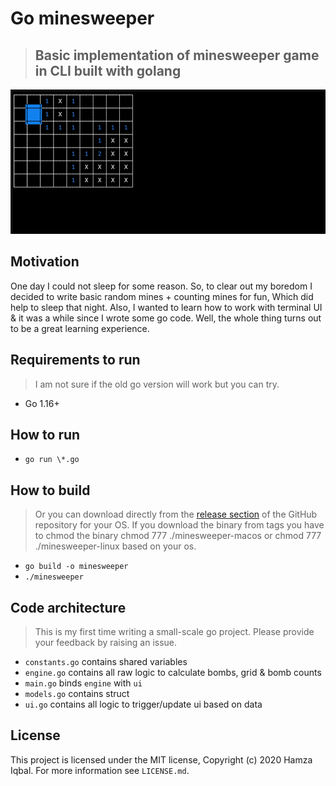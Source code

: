 # Go minesweeper

> ## Basic implementation of minesweeper game in CLI built with golang

![Go minesweeper demo](assets/demo.gif)

## Motivation

One day I could not sleep for some reason. So, to clear out my boredom I decided to write basic random mines + counting mines for fun, Which did help to sleep that night. Also, I wanted to learn how to work with terminal UI & it was a while since I wrote some go code. Well, the whole thing turns out to be a great learning experience.

## Requirements to run

> I am not sure if the old go version will work but you can try.

- Go 1.16+

## How to run

- `go run \*.go`

## How to build

> Or you can download directly from the <a href="/releases" target="_blank">release section</a> of the GitHub repository for your OS.
> If you download the binary from tags you have to chmod the binary chmod 777 ./minesweeper-macos or chmod 777 ./minesweeper-linux based on your os.

- `go build -o minesweeper`
- `./minesweeper`

## Code architecture

> This is my first time writing a small-scale go project. Please provide your feedback by raising an issue.

- `constants.go` contains shared variables
- `engine.go` contains all raw logic to calculate bombs, grid & bomb counts
- `main.go` binds `engine` with `ui`
- `models.go` contains struct
- `ui.go` contains all logic to trigger/update ui based on data

## License

This project is licensed under the MIT license, Copyright (c) 2020 Hamza Iqbal. For more information see `LICENSE.md`.

